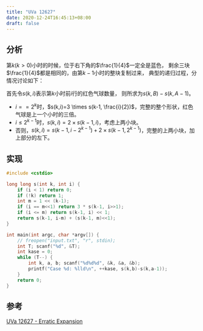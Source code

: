 ```yaml
---
title: "UVa 12627"
date: 2020-12-24T16:45:13+08:00
draft: false
---
```


## 分析

第$k(k > 0)$小时的时候，位于右下角的$\frac{1}{4}$一定全是蓝色，
剩余三块$\frac{1}{4}$都是相同的，由第$k-1$小时的整块复制过来，
典型的递归过程，分情况讨论如下：

首先令$s(k,i)$表示第$k$小时前$i$行的红色气球数量，
则所求为$s(k,B)-s(k,A-1)$。

- $i == 2^k$时，$s(k,i)=3 \times s(k-1, \frac{i}{2})$，完整的整个形状，红色气球是上一个小时的三倍。
- $i \leqslant 2^{k-1}$时，$s(k,i)=2 \times s(k-1, i)$，考虑上两小块。
- 否则，$s(k,i) = s(k-1,i-2^{k-1}) + 2 \times s(k-1, 2^{k-1})$，完整的上两小块，加上部分的左下。

## 实现

```cpp
#include <cstdio>

long long s(int k, int i) {
    if (i < 1) return 0;
    if (!k) return 1;
    int m = 1 << (k-1);
    if (i == m<<1) return 3 * s(k-1, i>>1);
    if (i <= m) return s(k-1, i) << 1;
    return s(k-1, i-m) + (s(k-1, m)<<1);
}

int main(int argc, char *argv[]) {
    // freopen("input.txt", "r", stdin);
    int T; scanf("%d", &T);
    int kase = 0;
    while (T--) {
        int k, a, b; scanf("%d%d%d", &k, &a, &b);
        printf("Case %d: %lld\n", ++kase, s(k,b)-s(k,a-1));
    }
    return 0;
}
```

## 参考

[UVa 12627 - Erratic Expansion](https://www.cnblogs.com/hkxy125/p/8138289.html)
